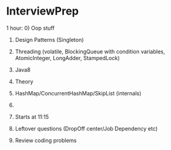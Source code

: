 # InterviewPrep

1 hour:
0) Oop stuff
1) Design Patterns (Singleton)
2) Threading (volatile, BlockingQueue with condition variables, AtomicInteger, LongAdder, StampedLock)
3) Java8
4) Theory
5) HashMap/ConcurrentHashMap/SkipList (internals)

6) 
7) Starts at 11:15
6) Leftover questions (DropOff center/Job Dependency etc) 
7) Review coding problems
  